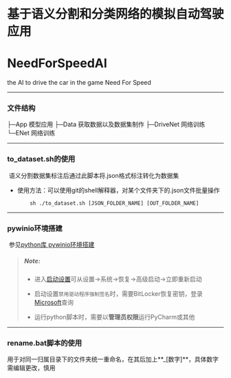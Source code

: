 # 基于语义分割和分类网络的模拟自动驾驶应用

# NeedForSpeedAI
the AI to drive the car in the game Need For Speed

---

### 文件结构

├─App	模型应用
├─Data	获取数据以及数据集制作
├─DriveNet	网络训练
└─ENet	网络训练

---

### to_dataset.sh的使用

​		语义分割数据集标注后通过此脚本将.json格式标注转化为数据集

+ 使用方法：可以使用git的shell解释器，对某个文件夹下的.json文件批量操作

	```shell
	    sh ./to_dataset.sh [JSON_FOLDER_NAME] [OUT_FOLDER_NAME]
	```

---

### pywinio环境搭建

​		参见[python库 pywinio环境搭建](https://www.cnblogs.com/chenjy1225/p/12162505.html)

>##### Note:
>
>+ 进入[启动设置](https://www.cnblogs.com/chenjy1225/p/12162505.html#:~:text=%E5%AE%8C%E6%88%90%E5%AE%89%E8%A3%85%E5%8D%B3%E5%8F%AF%E3%80%82-,%E7%A6%81%E7%94%A8%E9%A9%B1%E5%8A%A8%E7%A8%8B%E5%BA%8F%E5%BC%BA%E5%88%B6%E7%AD%BE%E5%90%8D,-%E9%87%8D%E5%90%AFf8)可从设置->系统->恢复->高级启动->立即重新启动
>
>+ 启动设置`禁用驱动程序强制签名`时，需要BitLocker恢复密钥，登录[Microsoft](https://account.microsoft.com/devices/recoverykey?refd=support.microsoft.com)查询
>+ 运行python脚本时，需要以**管理员权限**运行PyCharm或其他

---

### rename.bat脚本的使用

​		用于对同一归属目录下的文件夹统一重命名，在其后加上**_[数字]**，具体数字需编辑更改，慎用

